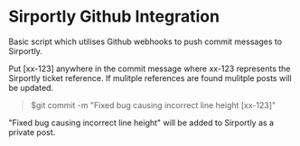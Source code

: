 # Sirportly Github Integration

Basic script which utilises Github webhooks to push commit messages to Sirportly.

Put [xx-123] anywhere in the commit message where xx-123 represents the Sirportly ticket reference. If mulitple references are found mulitple posts will be updated.

> $git commit -m "Fixed bug causing incorrect line height [xx-123]"

"Fixed bug causing incorrect line height" will be added to Sirportly as a private post.